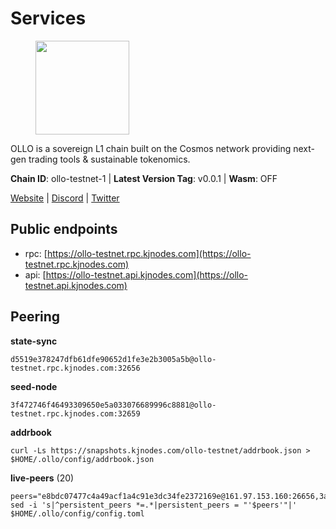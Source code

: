 # Services

<figure><img src="https://raw.githubusercontent.com/kj89/testnet_manuals/main/pingpub/logos/ollo.png" width="150" alt=""><figcaption></figcaption></figure>

OLLO is a sovereign L1 chain built on the Cosmos network providing  next-gen trading tools & sustainable tokenomics.

**Chain ID**: ollo-testnet-1 | **Latest Version Tag**: v0.0.1 | **Wasm**: OFF

[Website](https://www.ollostation.zone) | [Discord](https://discord.com/invite/GxBqZ9mSSm) | [Twitter](https://twitter.com/OLLOStation)


## Public endpoints

* rpc: [https://ollo-testnet.rpc.kjnodes.com](https://ollo-testnet.rpc.kjnodes.com)
* api: [https://ollo-testnet.api.kjnodes.com](https://ollo-testnet.api.kjnodes.com)

## Peering

**state-sync**

```
d5519e378247dfb61dfe90652d1fe3e2b3005a5b@ollo-testnet.rpc.kjnodes.com:32656
```

**seed-node**

```
3f472746f46493309650e5a033076689996c8881@ollo-testnet.rpc.kjnodes.com:32659
```

**addrbook**
```
curl -Ls https://snapshots.kjnodes.com/ollo-testnet/addrbook.json > $HOME/.ollo/config/addrbook.json
```

**live-peers** (20)
```
peers="e8bdc07477c4a49acf1a4c91e3dc34fe2372169e@161.97.153.160:26656,3a178bcde0c4ebdcb933127e8440e49aafce894a@167.172.54.119:32656,517786f9e5e9caf196fed64c2130528e0ef59643@65.109.70.23:18156,d5519e378247dfb61dfe90652d1fe3e2b3005a5b@65.109.68.190:32656,cadc2b601a188aedbe4156a6eb5a81e00770bcfc@65.108.219.110:26656,9865c6e15faced6643adc228e3a59744e1b4e277@116.203.29.162:46656,7dc63d58dccf6777206d5cdbc1ec1b9ba5221bd5@65.108.97.58:15656,5c2a752c9b1952dbed075c56c600c3a79b58c395@195.3.220.135:27006,2a8f0fada8b8b71b8154cf30ce44aebea1b5fe3d@146.59.116.136:26656,47655c33bdecae7f449301197d8b951a97e1b680@89.58.59.75:26656,da8d3ca8e1c147f0037b1c43ad3de7174f5ec1b7@209.145.59.224:26656,8c4a28db4a9f4a37725d504d6f87fb5e1aee0266@49.12.216.13:46656,dd577d8f2e997d7e70495640aff124ddb70d1a21@95.217.192.222:26656,43da48176665407ebbe40f809a0ec2c84ab0579e@65.109.24.121:26656,74e60a35557efc793edb10667c3fff979ccbf49f@141.95.204.81:26656,e53eedfc4c5c4487e1fba7f3b97de6aadfca8cea@5.161.179.64:26656,1d576b61c0c56a9b6ef6dabf336fd3cf04c017b1@95.217.223.85:15656,dba5e8b41c4e369418f83a449966e4eb7ca05cd4@65.109.23.114:18156,6aa3e31cc85922be69779df9747d7a08326a44f2@65.108.121.240:28656,42beefd08b5f8580177d1506220db3a548090262@65.108.195.29:26116"
sed -i 's|^persistent_peers *=.*|persistent_peers = "'$peers'"|' $HOME/.ollo/config/config.toml
```
